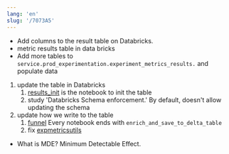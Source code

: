 ```yaml
---
lang: 'en'
slug: '/7073A5'
---
```


- Add columns to the result table on Databricks.
- metric results table in data bricks
- Add more tables to `service.prod_experimentation.experiment_metrics_results.`
  and populate data

1. update the table in Databricks
   1. [results_init](https://grammarly-data.cloud.databricks.com/?o=4547565018768595#notebook/2233269491653154/command/2233269491653155) is the notebook to init the table
   2. study 'Databricks Schema enforcement.' By default, doesn't allow updating the schema
2. update how we write to the table
   1. [funnel](https://grammarly-data.cloud.databricks.com/?o=4547565018768595#notebook/2038372024021218/command/2428133841706729) Every notebook ends with `enrich_and_save_to_delta_table`
   2. fix [expmetricsutils](https://grammarly-data.cloud.databricks.com/?o=4547565018768595#notebook/2038372024021187/command/2428133841706674)

- What is MDE? Minimum Detectable Effect.
